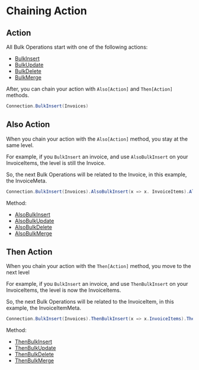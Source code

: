# Chaining Action

## Action

All Bulk Operations start with one of the following actions:
- [BulkInsert](/bulk-insert)
- [BulkUpdate](/bulk-update)
- [BulkDelete](/bulk-delete)
- [BulkMerge](/bulk-merge)

After, you can chain your action with `Also[Action]` and `Then[Action]` methods.

```csharp
Connection.BulkInsert(Invoices)
```

## Also Action

When you chain your action with the `Also[Action]` method, you stay at the same level.

For example, if you `BulkInsert` an invoice, and use `AlsoBulkInsert` on your InvoiceItems, the level is still the Invoice.

So, the next Bulk Operations will be related to the Invoice, in this example, the InvoiceMeta.

```csharp
Connection.BulkInsert(Invoices).AlsoBulkInsert(x => x. InvoiceItems).AlsoBulkInsert(x => x.InvoiceMeta)
```

Method:
- [AlsoBulkInsert](/also-bulk-insert)
- [AlsoBulkUpdate](/also-bulk-update)
- [AlsoBulkDelete](/also-bulk-delete)
- [AlsoBulkMerge](/also-bulk-merge)

## Then Action

When you chain your action with the `Then[Action]` method, you move to the next level

For example, if you `BulkInsert` an invoice, and use `ThenBulkInsert` on your InvoiceItems, the level is now the InvoiceItems.

So, the next Bulk Operations will be related to the InvoiceItem, in this example, the InvoiceItemMeta.

```csharp
Connection.BulkInsert(Invoices).ThenBulkInsert(x => x.InvoiceItems).ThenBulkInsert(x => x.InvoiceItemMeta) + A third level
```

Method:
- [ThenBulkInsert](/then-bulk-insert)
- [ThenBulkUpdate](/then-bulk-update)
- [ThenBulkDelete](/then-bulk-delete)
- [ThenBulkMerge](/then-bulk-merge)

